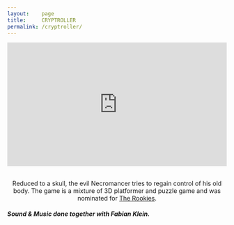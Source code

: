 ```yaml
---
layout:    page
title:     CRYPTROLLER
permalink: /cryptroller/
---
```

<div align="center">
<style>.embed-container { position: relative; padding-bottom: 56.25%; height: 0; overflow: hidden; max-width: 100%; } .embed-container iframe, .embed-container object, .embed-container embed { position: absolute; top: 0; left: 0; width: 100%; height: 100%; }</style><div class='embed-container'><iframe src='https://www.youtube.com/embed/TlTW9tMUyiw' frameborder='0' allowfullscreen></iframe></div> 
<br>
<p>Reduced to a skull, the evil Necromancer tries to regain control of his old body. The game is a mixture of 3D platformer and puzzle game and was nominated for <a href="http://www.therookies.co/next-gen-gaming/game-of-the-year/cryptroller/">The Rookies</a>.</p>
</div>
<h5>Sound & Music done together with Fabian Klein.</h5>